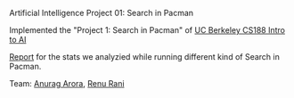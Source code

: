 Artificial Intelligence Project 01: Search in Pacman


Implemented the "Project 1: Search in Pacman" of [UC Berkeley CS188 Intro to AI](http://ai.berkeley.edu/search.html)

[Report](https://github.com/geekyspartan/pacman-search/blob/master/Artificial%20Intelligence%20Project%2001%20The%20Searchin%20Pac-Man.pdf) for the stats we analyzied while running different kind of Search in Pacman.

Team: [Anurag Arora](https://github.com/geekyspartan), [Renu Rani](https://github.com/techiepanda)
